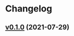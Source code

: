 # Changelog

## [v0.1.0](https://github.com/k1LoW/pr-revert/compare/1bf2acdc3af8...v0.1.0) (2021-07-29)

